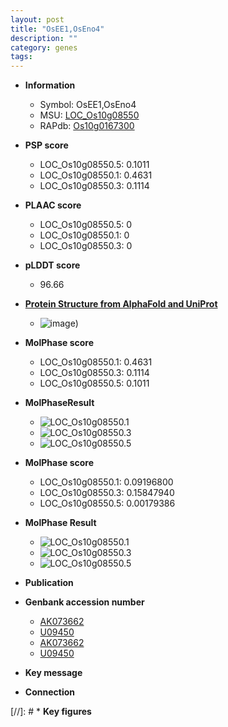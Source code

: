 ```yaml
---
layout: post
title: "OsEE1,OsEno4"
description: ""
category: genes
tags: 
---
```


* **Information**  
    + Symbol: OsEE1,OsEno4  
    + MSU: [LOC_Os10g08550](http://rice.plantbiology.msu.edu/cgi-bin/ORF_infopage.cgi?orf=LOC_Os10g08550)  
    + RAPdb: [Os10g0167300](http://rapdb.dna.affrc.go.jp/viewer/gbrowse_details/irgsp1?name=Os10g0167300)  

* **PSP score**  
    + LOC_Os10g08550.5: 0.1011 
    + LOC_Os10g08550.1: 0.4631 
    + LOC_Os10g08550.3: 0.1114 

* **PLAAC score**  
    + LOC_Os10g08550.5: 0 
    + LOC_Os10g08550.1: 0 
    + LOC_Os10g08550.3: 0 

* **pLDDT score**
    + 96.66

* **[Protein Structure from AlphaFold and UniProt](https://www.uniprot.org/uniprotkb/Q42971/entry#structure)**
    + ![image](https://ricepsp.github.io/images/Q4/AF-Q42971-F1.png))

* **MolPhase score**
    + LOC_Os10g08550.1: 0.4631
    + LOC_Os10g08550.3: 0.1114
    + LOC_Os10g08550.5: 0.1011

* **MolPhaseResult**
    + ![LOC_Os10g08550.1](https://ricepsp.github.io/pictures/LOC_Os10g/LOC_Os10g08550.1.png)
    + ![LOC_Os10g08550.3](https://ricepsp.github.io/pictures/LOC_Os10g/LOC_Os10g08550.3.png)
    + ![LOC_Os10g08550.5](https://ricepsp.github.io/pictures/LOC_Os10g/LOC_Os10g08550.5.png)

* **MolPhase score**
    + LOC_Os10g08550.1: 0.09196800
    + LOC_Os10g08550.3: 0.15847940
    + LOC_Os10g08550.5: 0.00179386

* **MolPhase Result**
    + ![LOC_Os10g08550.1](https://304243504.github.io/Pictures/LOC_Os10g/LOC_Os10g08550.1.png)
    + ![LOC_Os10g08550.3](https://304243504.github.io/Pictures/LOC_Os10g/LOC_Os10g08550.3.png)
    + ![LOC_Os10g08550.5](https://304243504.github.io/Pictures/LOC_Os10g/LOC_Os10g08550.5.png)

* **Publication**  

* **Genbank accession number**  
    + [AK073662](http://www.ncbi.nlm.nih.gov/nuccore/AK073662)
    + [U09450](http://www.ncbi.nlm.nih.gov/nuccore/U09450)
    + [AK073662](http://www.ncbi.nlm.nih.gov/nuccore/AK073662)
    + [U09450](http://www.ncbi.nlm.nih.gov/nuccore/U09450)

* **Key message**  

* **Connection**  

[//]: # * **Key figures**  


